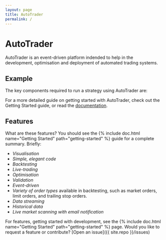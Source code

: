```yaml
---
layout: page
title: AutoTrader
permalink: /
---
```


# AutoTrader
AutoTrader is an event-driven platform indended to help in the development, optimisation and deployment of automated trading systems. 

## Example

The key components required to run a strategy using AutoTrader are:



For a more detailed guide on getting started with AutoTrader, check out the Getting Started guide, or read the [documentation](docs). 



## Features

What are these features? You should see the {% include doc.html name="Getting Started" path="getting-started" %}
guide for a complete summary. Briefly:

 - *Visualisation*
 - *Simple, elegant code*
 - *Backtesting* 
 - *Live-trading*
 - *Optimisation*
 - *Validation*
 - *Event-driven*
 - *Variety of order types* available in backtesting, such as market orders, limit orders, and trailing stop orders.
 - *Data streaming*
 - *Historical data*
 - *Live market scanning with email notification*


For features, getting started with development, see the {% include doc.html name="Getting Started" path="getting-started" %} page. Would you like to request a feature or contribute?
[Open an issue]({{ site.repo }}/issues)
